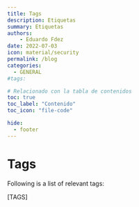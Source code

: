 ```yaml
---
title: Tags
description: Etiquetas 
summary: Etiquetas 
authors:
    - Eduardo Fdez
date: 2022-07-03
icon: material/security
permalink: /blog
categories:
  - GENERAL
#tags:

# Relacionado con la tabla de contenidos
toc: true
toc_label: "Contenido"
toc_icon: "file-code"

hide:
  - footer
---
```


# Tags

Following is a list of relevant tags:

[TAGS]
